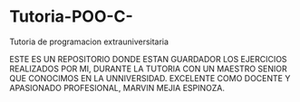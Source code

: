 # Tutoria-POO-C-
Tutoria de programacion extrauniversitaria

ESTE ES UN REPOSITORIO DONDE ESTAN GUARDADOR LOS EJERCICIOS REALIZADOS POR MI, DURANTE LA TUTORIA CON UN MAESTRO SENIOR QUE CONOCIMOS EN LA UNNIVERSIDAD. 
EXCELENTE COMO DOCENTE Y APASIONADO PROFESIONAL,  MARVIN MEJIA ESPINOZA.

